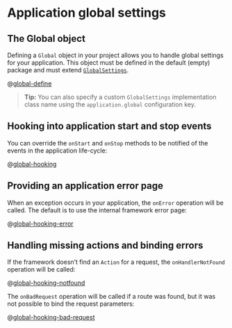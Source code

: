 <!--- Copyright (C) 2009-2013 Typesafe Inc. <http://www.typesafe.com> -->
# Application global settings

## The Global object

Defining a `Global` object in your project allows you to handle global settings for your application. This object must be defined in the default (empty) package and must extend [`GlobalSettings`](api/scala/index.html#play.api.GlobalSettings).

@[global-define](code/ScalaGlobal.scala)

> **Tip:** You can also specify a custom `GlobalSettings` implementation class name using the `application.global` configuration key.

## Hooking into application start and stop events

You can override the `onStart` and `onStop` methods to be notified of the events in the application life-cycle:

@[global-hooking](code/ScalaGlobal.scala)

## Providing an application error page

When an exception occurs in your application, the `onError` operation will be called. The default is to use the internal framework error page:

@[global-hooking-error](code/ScalaGlobal.scala)

## Handling missing actions and binding errors

If the framework doesn’t find an `Action` for a request, the `onHandlerNotFound` operation will be called:

@[global-hooking-notfound](code/ScalaGlobal.scala)


The `onBadRequest` operation will be called if a route was found, but it was not possible to bind the request parameters:

@[global-hooking-bad-request](code/ScalaGlobal.scala)
